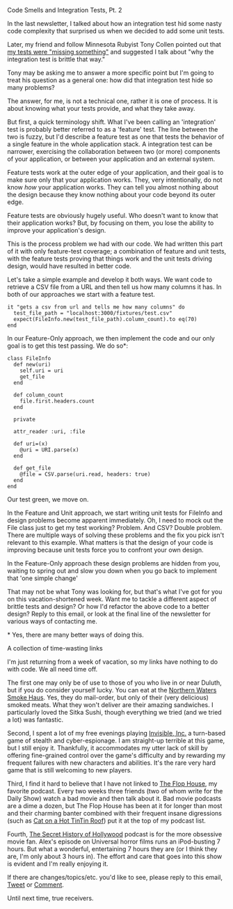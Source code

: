 Code Smells and Integration Tests, Pt. 2

In the last newsletter, I talked about how an integration test hid some nasty code complexity that surprised us when we decided to add some unit tests.

Later, my friend and follow Minnesota Rubyist Tony Collen pointed out that [my tests were "missing something"](https://twitter.com/tcollen/status/610815792775475201) and suggested I talk about "why the integration test is brittle that way."

Tony may be asking me to answer a more specific point but I'm going to treat his question as a general one: how did that integration test hide so many problems?

The answer, for me, is not a technical one, rather it is one of process. It is about knowing what your tests provide, and what they take away.

But first, a quick terminology shift. What I've been calling an 'integration' test is probably better referred to as a 'feature' test. The line between the two is fuzzy, but I'd describe a feature test as one that tests the behavior of a single feature in the whole application stack. A integration test can be narrower, exercising the collaboration between two (or more) components of your application, or between your application and an external system.

Feature tests work at the outer edge of your application, and their goal is to make sure only that your application works. They, very intentionally, do not know *how* your application works. They can tell you almost nothing about the design because they know nothing about your code beyond its outer edge.

Feature tests are obviously hugely useful. Who doesn't want to know that their application works? But, by focusing on them, you lose the ability to improve your application's design.

This is the process problem we had with our code. We had written this part of it with only feature-test coverage; a combination of feature and unit tests, with the feature tests proving that things work and the unit tests driving design, would have resulted in better code.

Let's take a simple example and develop it both ways. We want code to retrieve a CSV file from a URL and then tell us how many columns it has. In both of our approaches we start with a feature test.

```
it "gets a csv from url and tells me how many columns" do
  test_file_path = "localhost:3000/fixtures/test.csv"
  expect(FileInfo.new(test_file_path).column_count).to eq(70)
end
```

In our Feature-Only approach, we then implement the code and our only goal is to get this test passing. We do so\*:

```
class FileInfo
  def new(uri)
    self.uri = uri
    get_file
  end

  def column_count
    file.first.headers.count
  end

  private

  attr_reader :uri, :file

  def uri=(x)
    @uri = URI.parse(x)
  end

  def get_file
    @file = CSV.parse(uri.read, headers: true)
  end
end
```

Our test green, we move on.

In the Feature and Unit approach, we start writing unit tests for FileInfo and design problems become apparent immediately. Oh, I need to mock out the File class just to get my test working? Problem. And CSV? Double problem. There are multiple ways of solving these problems and the fix you pick isn't relevant to this example. What matters is that the design of your code is improving because unit tests force you to confront your own design.

In the Feature-Only approach these design problems are hidden from you, waiting to spring out and slow you down when you go back to implement that 'one simple change'

That may not be what Tony was looking for, but that's what I've got for you on this vacation-shortened week. Want me to tackle a different aspect of brittle tests and design? Or how I'd refactor the above code to a better design? Reply to this email, or look at the final line of the newsletter for various ways of contacting me.

\* Yes, there are many better ways of doing this.

A collection of time-wasting links

I'm just returning from a week of vacation, so my links have nothing to do with code. We all need time off.

The first one may only be of use to those of you who live in or near Duluth, but if you do consider yourself lucky. You can eat at the [Northern Waters Smoke Haus](http://www.northernwaterssmokehaus.com). Yes, they do mail-order, but only of their (very delicious) smoked meats. What they won't deliver are their amazing sandwiches. I particularly loved the Sitka Sushi, though everything we tried (and we tried a lot) was fantastic.

Second, I spent a lot of my free evenings playing [Invisible, Inc.](http://www.invisibleincgame.com) a turn-based game of stealth and cyber-espionage. I am straight-up terrible at this game, but I still enjoy it. Thankfully, it accommodates my utter lack of skill by offering fine-grained control over the game's difficulty and by rewarding my frequent failures with new characters and abilities. It's the rare very hard game that is still welcoming to new players.

Third, I find it hard to believe that I have not linked to [The Flop House](http://www.flophousepodcast.com), my favorite podcast. Every two weeks three friends (two of whom write for the Daily Show) watch a bad movie and then talk about it. Bad movie podcasts are a dime a dozen, but The Flop House has been at it for longer than most and their charming banter combined with their frequent insane digressions (such as [Cat on a Hot TinTin Roof](https://www.youtube.com/watch?v=qqxwgRHp07o)) put it at the top of my podcast list.

Fourth, [The Secret History of Hollywood](http://www.attaboyclarence.com/the-secret-history-of-hollywood/) podcast is for the more obsessive movie fan. Alex's episode on Universal horror films runs an iPod-busting 7 hours. But what a wonderful, entertaining 7 hours they are (or I think they are, I'm only about 3 hours in). The effort and care that goes into this show is evident and I'm really enjoying it.

If there are changes/topics/etc. you'd like to see, please reply to this email, [Tweet](https://twitter.com/iwhitney) or [Comment](https://github.com/IanWhitney/newsletter/pull/6).

Until next time, true receivers.

